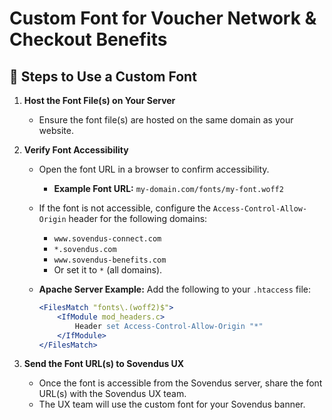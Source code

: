 # Custom Font for Voucher Network & Checkout Benefits

## 📝 Steps to Use a Custom Font

1. **Host the Font File(s) on Your Server**
   - Ensure the font file(s) are hosted on the same domain as your website.

2. **Verify Font Accessibility**
   - Open the font URL in a browser to confirm accessibility.
     - **Example Font URL:** `my-domain.com/fonts/my-font.woff2`
   - If the font is not accessible, configure the `Access-Control-Allow-Origin` header for the following domains:
     - `www.sovendus-connect.com`
     - `*.sovendus.com`
     - `www.sovendus-benefits.com`
     - Or set it to `*` (all domains).

   - **Apache Server Example:** Add the following to your `.htaccess` file:

     ```apache
     <FilesMatch "fonts\.(woff2)$">
         <IfModule mod_headers.c>
             Header set Access-Control-Allow-Origin "*"
         </IfModule>
     </FilesMatch>
     ```

3. **Send the Font URL(s) to Sovendus UX**
   - Once the font is accessible from the Sovendus server, share the font URL(s) with the Sovendus UX team.
   - The UX team will use the custom font for your Sovendus banner.
